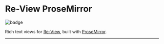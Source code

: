 # Re-View ProseMirror

![badge](https://img.shields.io/clojars/v/re-view-prosemirror.svg)

Rich text views for [Re-View](github.com/mhuebert/re-view), built with [ProseMirror](http://prosemirror.net/).

----

